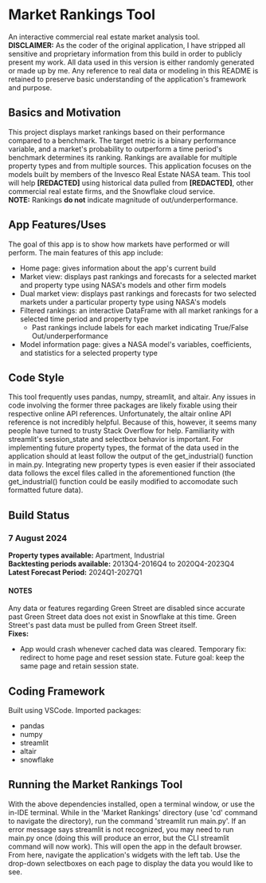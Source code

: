 <h1>Market Rankings Tool</h1>

An interactive commercial real estate market analysis tool.<br>
**DISCLAIMER:** As the coder of the original application, I have stripped all sensitive and proprietary information from this build in order to publicly present my work. All data used in this version is either randomly generated or made up by me. Any reference to real data or modeling in this README is retained to preserve basic understanding of the application's framework and purpose.

<h2>Basics and Motivation</h2>

This project displays market rankings based on their performance compared to a benchmark. The target metric is a binary performance variable, and a market's probability to outperform a time period's benchmark determines its ranking. Rankings are available for multiple property types and from multiple sources. This application focuses on the models built by members of the Invesco Real Estate NASA team. This tool will help **[REDACTED]** using historical data pulled from **[REDACTED]**, other commercial real estate firms, and the Snowflake cloud service.<br>**NOTE:** Rankings **do not** indicate magnitude of out/underperformance.

<h2>App Features/Uses</h2>

The goal of this app is to show how markets have performed or will perform. The main features of this app include:
- Home page: gives information about the app's current build
- Market view: displays past rankings and forecasts for a selected market and property type using NASA's models and other firm models
- Dual market view: displays past rankings and forecasts for two selected markets under a particular property type using NASA's models
- Filtered rankings: an interactive DataFrame with all market rankings for a selected time period and property type
    - Past rankings include labels for each market indicating True/False Out/underperformance
- Model information page: gives a NASA model's variables, coefficients, and statistics for a selected property type

<h2>Code Style</h2>

This tool frequently uses pandas, numpy, streamlit, and altair. Any issues in code involving the former three packages are likely fixable using their respective online API references. Unfortunately, the altair online API reference is not incredibly helpful. Because of this, however, it seems many people have turned to trusty Stack Overflow for help. Familiarity with streamlit's session_state and selectbox behavior is important. For implementing future property types, the format of the data used in the application should at least follow the output of the get_industrial() function in main.py. Integrating new property types is even easier if their associated data follows the excel files called in the aforementioned function (the get_industrial() function could be easily modified to accomodate such formatted future data).

<h2>Build Status</h2>

<h3>7 August 2024</h3>

**Property types available:** Apartment, Industrial<br>
**Backtesting periods available:** 2013Q4-2016Q4 to 2020Q4-2023Q4<br>
**Latest Forecast Period:** 2024Q1-2027Q1

<h4>NOTES</h4>

Any data or features regarding Green Street are disabled since accurate past Green Street data does not exist in Snowflake at this time. Green Street's past data must be pulled from Green Street itself.<br>
**Fixes:**
- App would crash whenever cached data was cleared. Temporary fix: redirect to home page and reset session state. Future goal: keep the same page and retain session state.


<h2>Coding Framework</h2>

Built using VSCode. Imported packages:
- pandas
- numpy
- streamlit
- altair
- snowflake

<h2>Running the Market Rankings Tool</h2>

With the above dependencies installed, open a terminal window, or use the in-IDE terminal. While in the 'Market Rankings' directory (use 'cd' command to navigate the directory), run the command 'streamlit run main.py'. If an error message says streamlit is not recognized, you may need to run main.py once (doing this will produce an error, but the CLI streamlit command will now work). This will open the app in the default browser. From here, navigate the application's widgets with the left tab. Use the drop-down selectboxes on each page to display the data you would like to see.